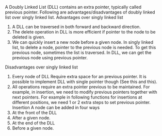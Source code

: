 A Doubly Linked List (DLL) contains an extra pointer, typically called previous pointer.
Following are advantages/disadvantages of doubly linked list over singly linked list.
Advantages over singly linked list 
1) A DLL can be traversed in both forward and backward direction. 
2) The delete operation in DLL is more efficient if pointer to the node to be deleted is given. 
3) We can quickly insert a new node before a given node. 
In singly linked list, to delete a node, pointer to the previous node is needed. To get this previous node, sometimes the list is traversed. In DLL, we can get the previous node using previous pointer. 
 

 
Disadvantages over singly linked list 
1) Every node of DLL Require extra space for an previous pointer. It is possible to implement DLL with single pointer though (See this and this). 
2) All operations require an extra pointer previous to be maintained. For example, in insertion, we need to modify previous pointers together with next pointers. For example in following functions for insertions at different positions, we need 1 or 2 extra steps to set previous pointer.
Insertion 
A node can be added in four ways 
1) At the front of the DLL 
2) After a given node. 
3) At the end of the DLL 
4) Before a given node.
